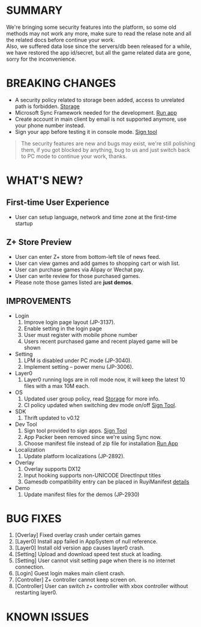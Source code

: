 # SUMMARY
We're bringing some security features into the platform, so some old methods may not work any more, make sure to read the relase note and all the related docs before continue your work.    
Also, we suffered data lose since the servers/db been released for a while, we have restored the app id/secret, but all the game related data are gone, sorry for the inconvenience.

# BREAKING CHANGES
- A security policy related to storage been added, access to unrelated path is forbidden. [Storage](../topics/storage.md)
- Microsoft Sync Framework needed for the development. [Run app](../topics/run_app.md)
- Create account in main client by email is not supported anymore, use your phone number instead.
- Sign your app before testing it in console mode. [Sign tool](../topics/devtool.md#sign-tool)
> The security features are new and bugs may exist, we're still polishing them, if you got blocked by anything, bug to us and just switch back to PC mode to continue your work, thanks.

# WHAT'S NEW?   
## First-time User Experience   
- User can setup language, network and time zone at the first-time startup  

## Z+ Store Preview
- User can enter Z+ store from bottom-left tile of news feed.
- User can view games and add games to shopping cart or wish list.  
- User can purchase games via Alipay or Wechat pay.   
- User can write review for those purchased games.  
- Please note those games listed are **just demos**.  

## IMPROVEMENTS
- Login
    1. Improve login page layout (JP-3137).  
    1. Enable setting in the login page
    1. User must register with mobile phone number
    1. Users recent purchased game and recent played game will be shown   
- Setting
    1. LPM is disabled under PC mode (JP-3040).
    1. Implement setting – power menu (JP-3006).
- Layer0
    1. Layer0 running logs are in roll mode now, it will keep the latest 10 files with a max 10M each.
- OS
    1. Updated user group policy, read [Storage](../topics/storage.md) for more info.
    1. CI policy updated when switching dev mode on/off [Sign Tool](../topics/devtool.md#sign-tool).
- SDK
    1. Thrift updated to v0.12
- Dev Tool
    1. Sign tool provided to sign apps. [Sign Tool](../topics/devtool.md#sign-tool)
    1. App Packer been removed since we're using Sync now.
    1. Choose manifest file instead of zip file for installation  [Run App](../topics/run_app.md)
- Localization
    1. Update platform localizations (JP-2892).
- Overlay
    1. Overlay supports DX12
    1. Input hooking supports non-UNICODE DirectInput titles
    1. Gamesdb compatibility entry can be placed in RuyiManifest [details](../topics/overlay.md)
- Demo
    1. Update manifest files for the demos (JP-2930)

# BUG FIXES
1. [Overlay] Fixed overlay crash under certain games
1. [Layer0] Install app failed in AppSystem of null reference.
1. [Layer0] Install old version app causes layer0 crash.
1. [Setting] Upload and download speed test stuck at loading.
1. [Setting] User cannot visit setting page when there is no internet connection.
1. [Login] Guest login makes main client crash.
1. [Controller] Z+ controller cannot keep screen on.
1. [Controller] User can switch z+ controller with xbox controller without restarting layer0.

# KNOWN ISSUES